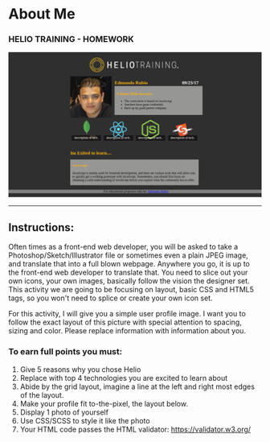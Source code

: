 # About Me
### HELIO TRAINING - HOMEWORK

![Scree-Shot](https://github.com/Edxael/Hlio-About-Me/blob/master/IMG/01-about-me.png "About Me page Creen-Shoot")

-----------------------------------------------------------

## Instructions:

Often times as a front-end web developer, you will be asked to take a Photoshop/Sketch/Illustrator file or sometimes even a plain JPEG image, and translate that into a full blown webpage. Anywhere you go, it is up to the front-end web developer to translate that. You need to slice out your own icons, your own images, basically follow the vision the designer set. This activity we are going to be focusing on layout, basic CSS and HTML5 tags, so you won't need to splice or create your own icon set.

For this activity, I will give you a simple user profile image. I want you to follow the exact layout of this picture with special attention to spacing, sizing and color. Please replace information with information about you.

### To earn full points you must:

1. Give 5 reasons why you chose Helio
2. Replace with top 4 technologies you are excited to learn about
3. Abide by the grid layout, imagine a line at the left and right most edges of the layout.
4. Make your profile fit to-the-pixel, the layout below.
5. Display 1 photo of yourself
6. Use CSS/SCSS to style it like the photo
7. Your HTML code passes the HTML validator: https://validator.w3.org/

